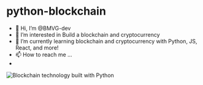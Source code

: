 # python-blockchain

- 👋 Hi, I’m @BMVG-dev
- 👀 I’m interested in Build a blockchain and cryptocurrency
- 🌱 I’m currently learning blockchain and cryptocurrency with Python, JS, React, and more!
- 📫 How to reach me ...
- 
![Blockchain technology built with Python](https://github.com/user-attachments/assets/cd85287b-f18a-43d4-9c57-99cf793a82e8)
